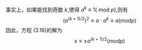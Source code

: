 事实上，如果能找到奇数 $k$,使得 $a^k\equiv 1($ mod $p)$,则有$$(a^{(k+1)/2})^2\equiv a\cdot a^k\equiv a(\text{mod}p)$$
 因此，方程 (3.16)的解为 $$x\equiv\pm a^{(k+1)/2}(\text{mod}p)$$
